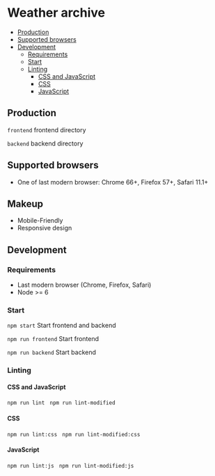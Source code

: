 # Weather archive

- [Production](#production)
- [Supported browsers](#supported-browsers)
- [Development](#development)
	- [Requirements](#requirements)
	- [Start](#start)
	- [Linting](#linting)
		- [CSS and JavaScript](#css-and-javascript)
		- [CSS](#css)
		- [JavaScript](#javascript)

## Production

`frontend` frontend directory

`backend` backend directory

## Supported browsers

- One of last modern browser: Chrome 66+, Firefox 57+, Safari 11.1+

## Makeup

- Mobile-Friendly
- Responsive design

## Development

### Requirements

- Last modern browser (Chrome, Firefox, Safari)
- Node >= 6

### Start

`npm start` Start frontend and backend

`npm run frontend` Start frontend

`npm run backend` Start backend

### Linting

#### CSS and JavaScript

`npm run lint` &nbsp; `npm run lint-modified`

#### CSS

`npm run lint:css` &nbsp; `npm run lint-modified:css`

#### JavaScript

`npm run lint:js` &nbsp; `npm run lint-modified:js`
